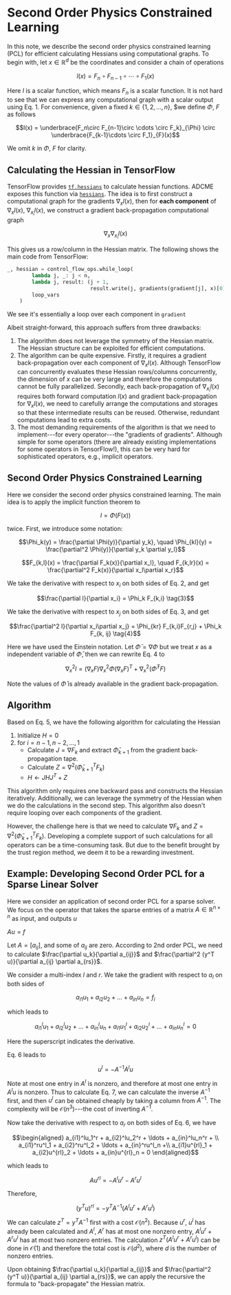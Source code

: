 # Second Order Physics Constrained Learning

In this note, we describe the second order physics constrained learning (PCL) for efficient calculating Hessians using computational graphs. To begin with, let $x\in\mathbb{R}^d$ be the coordinates and consider a chain of operations 

$$l(x) = F_n\circ F_{n-1}\circ \cdots \circ F_1(x) \tag{1}$$

Here $l$ is a scalar function, which means $F_n$ is a scalar function. It is not hard to see that we can express any computational graph with a scalar output using Eq. 1. For convenience, given a fixed $k\in\{1,2,\ldots, n\}$, $we define $\Phi$, $F$ as follows

$$l(x) = \underbrace{F_n\circ F_{n-1}\circ \cdots \circ F_k}_{\Phi} \circ \underbrace{F_{k-1}\cdots \circ F_1}_{F}(x)$$

We omit $k$ in $\Phi$, $F$ for clarity. 

## Calculating the Hessian in TensorFlow

TensorFlow provides [`tf.hessians`](https://www.tensorflow.org/api_docs/python/tf/hessians) to calculate hessian functions. ADCME exposes this function via [`hessians`](@ref). The idea is to first construct a computational graph for the gradients $\nabla_x l(x)$, then for **each component** of $\nabla_x l(x)$, $\nabla_{x_i} l(x)$, we construct a gradient back-propagation computational graph 

$$\nabla_x \nabla_{x_i} l(x)$$

This gives us a row/column in the Hessian matrix. The following shows the main code from TensorFlow:

```python
_, hessian = control_flow_ops.while_loop(
        lambda j, _: j < n,
        lambda j, result: (j + 1,
                           result.write(j, gradients(gradient[j], x)[0])),
        loop_vars
    )
```

We see it's essentially a loop over each component in `gradient`

Albeit straight-forward, this approach suffers from three drawbacks:

1. The algorithm does not leverage the symmetry of the Hessian matrix. The Hessian structure can be exploited for efficient computations. 
2. The algorithm can be quite expensive. Firstly, it requires a gradient back-propagation over each component of $\nabla_x l(x)$. Although TensorFlow can concurrently evaluates these Hessian rows/columns concurrently, the dimension of $x$ can be very large and therefore the computations cannot be fully parallelized. Secondly, each back-propagation of $\nabla_{x_i} l(x)$ requires both forward computation $l(x)$ and gradient back-propagation for $\nabla_{x} l(x)$, we need to carefully arrange the computations and storages so that these intermediate results can be reused. Otherwise, redundant computations lead to extra costs. 
3. The most demanding requirements of the algorithm is that we need to implement---for every operator---the "gradients of gradients". Although simple for some operators (there are already existing implementations for some operators in TensorFlow!), this can be very hard for sophisticated operators, e.g., implicit operators. 


## Second Order Physics Constrained Learning

Here we consider the second order physics constrained learning. The main idea is to apply the implicit function theorem to 

$$l = \Phi(F(x)) \tag{2}$$

twice. First, we introduce some notation:

$$\Phi_k(y) = \frac{\partial \Phi(y)}{\partial y_k}, \quad \Phi_{kl}(y) = \frac{\partial^2 \Phi(y)}{\partial y_k \partial y_l}$$

$$F_{k,l}(x) = \frac{\partial F_k(x)}{\partial x_l}, \quad F_{k,lr}(x) = \frac{\partial^2 F_k(x)}{\partial x_l\partial x_r}$$

We take the derivative with respect to $x_i$ on both sides of Eq. 2, and get

$$\frac{\partial l}{\partial x_i} = \Phi_k F_{k,i} \tag{3}$$

We take the derivative with respect to $x_j$ on both sides of Eq. 3, and get 

$$\frac{\partial^2 l}{\partial x_i\partial x_j} = \Phi_{kr} F_{k,i}F_{r,j} + \Phi_k F_{k, ij} \tag{4}$$

Here we have used the Einstein notation. Let $\bar\Phi = \nabla \Phi$ but we treat $x$ as a independent variable of $\bar\Phi$, then we can rewrite Eq. 4 to 

$$\nabla_x^2 l = (\nabla_x F) \nabla^2_x\Phi (\nabla_x F)^T + \nabla_x^2 (\bar\Phi^T F)\tag{5}$$

Note the values of $\bar\Phi$ is already available in the gradient back-propagation. 

## Algorithm

Based on Eq. 5, we have the following algorithm for calculating the Hessian

1. Initialize $H = 0$
2. for $i = n-1, n-2,\ldots, 1$
   * Calculate $J = \nabla F_k$ and extract $\bar \Phi_{k+1}$ from the gradient back-propagation tape.
   * Calculate $Z = \nabla^2 (\bar\Phi_{k+1}^T F_k)$
   * $H \gets JHJ^T + Z$

This algorithm only requires one backward pass and constructs the Hessian iteratively. Additionally, we can leverage the symmetry of the Hessian when we do the calculations in the second step. This algorithm also doesn't require looping over each components of the gradient. 

However, the challenge here is that we need to calculate $\nabla F_k$ and $Z = \nabla^2 (\bar\Phi_{k+1}^T F_k)$. Developing a complete support of such calculations for all operators  can be a time-consuming task. But due to the benefit brought by the trust region method, we deem it to be a rewarding investment. 


## Example: Developing Second Order PCL for a Sparse Linear Solver

Here we consider an application of second order PCL for a sparse solver. We focus on the operator that takes the sparse entries of a matrix $A\in\mathbb{R}^{n\times n}$ as input, and outputs $u$

$Au = f$

Let $A = [a_{ij}]$, and some of $a_{ij}$ are zero. According to 2nd order PCL, we need to calculate $\frac{\partial u_k}{\partial a_{ij}}$ and $\frac{\partial^2 (y^T u)}{\partial a_{ij} \partial a_{rs}}$. 

We consider a multi-index $l$ and $r$. We take the gradient with respect to $a_l$ on both sides of 

$$a_{i1}u_1 + a_{i2}u_2 + \ldots + a_{in}u_n = f_i$$

which leads to 

$$a_{i1}^lu_1 + a_{i2}^lu_2 + \ldots + a_{in}^lu_n + a_{i1}u^l_1 + a_{i2}u^l_2 + \ldots + a_{in}u^l_n = 0\tag{6}$$

Here the superscript indicates the derivative. 

Eq. 6 leads to 

$$u^l = -A^{-1}A^l u \tag{7}$$

Note at most one entry in $A^l$ is nonzero, and therefore at most one entry in $A^l u$ is nonzero. Thus to calculate Eq. 7, we can calculate the inverse $A^{-1}$ first, and then $u^l$ can be obtained cheaply by taking a column from $A^{-1}$. The complexity will be $\mathcal{O}(n^3)$---the cost of inverting $A^{-1}$.

Now take the derivative with respect to $a_r$ on both sides of Eq. 6, we have

$$\begin{aligned}
a_{i1}^lu_1^r + a_{i2}^lu_2^r + \ldots + a_{in}^lu_n^r + \\ a_{i1}^ru^l_1 + a_{i2}^ru^l_2 + \ldots + a_{in}^ru^l_n +\\ a_{i1}u^{rl}_1 + a_{i2}u^{rl}_2 + \ldots + a_{in}u^{rl}_n = 0
\end{aligned}$$

which leads to 

$$Au^{rl} = -A^l u^r - A^r u^l$$

Therefore, 

$$(y^Tu)^{rl} = - y^TA^{-1}(A^l u^r + A^r u^l)$$

We can calculate $z^T = y^TA^{-1}$ first with a cost $\mathcal{O}(n^2)$. Because $u^r$, $u^l$ has already been calculated and $A^l$, $A^r$ has at most one nonzero entry, $A^l u^r + A^r u^l$ has at most two nonzero entries. The calculation $z^T(A^l u^r + A^r u^l)$ can be done in $\mathcal{O}(1)$ and therefore the total cost is $\mathcal{O}(d^2)$, where $d$ is the number of nonzero entries. 


Upon obtaining $\frac{\partial u_k}{\partial a_{ij}}$ and $\frac{\partial^2 (y^T u)}{\partial a_{ij} \partial a_{rs}}$, we can apply the recursive the formula to "back-propagate" the Hessian matrix. 
